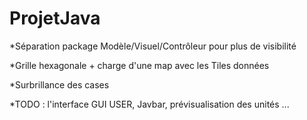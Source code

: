 # ProjetJava
*Séparation package Modèle/Visuel/Contrôleur pour plus de visibilité

*Grille hexagonale + charge d'une map avec les Tiles données 

*Surbrillance des cases 

*TODO : l'interface GUI USER, Javbar, prévisualisation des unités ...
